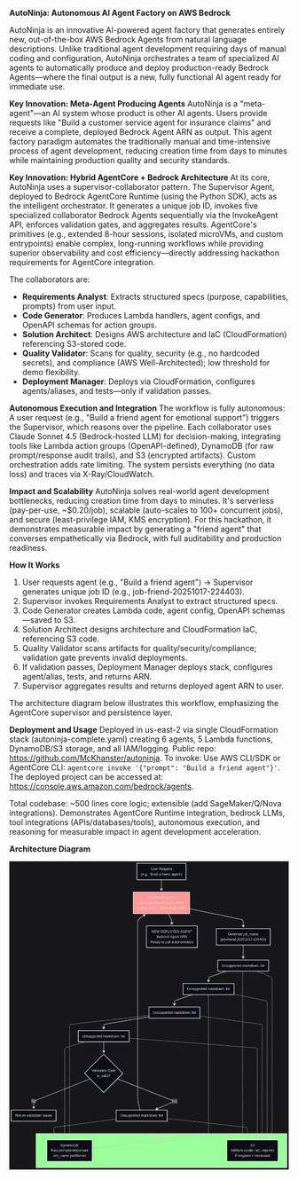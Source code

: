 **AutoNinja: Autonomous AI Agent Factory on AWS Bedrock**

AutoNinja is an innovative AI-powered agent factory that generates entirely new, out-of-the-box AWS Bedrock Agents from natural language descriptions. Unlike traditional agent development requiring days of manual coding and configuration, AutoNinja orchestrates a team of specialized AI agents to automatically produce and deploy production-ready Bedrock Agents—where the final output is a new, fully functional AI agent ready for immediate use.

**Key Innovation: Meta-Agent Producing Agents**
AutoNinja is a "meta-agent"—an AI system whose product is other AI agents. Users provide requests like "Build a customer service agent for insurance claims" and receive a complete, deployed Bedrock Agent ARN as output. This agent factory paradigm automates the traditionally manual and time-intensive process of agent development, reducing creation time from days to minutes while maintaining production quality and security standards.

**Key Innovation: Hybrid AgentCore + Bedrock Architecture**
At its core, AutoNinja uses a supervisor-collaborator pattern. The Supervisor Agent, deployed to Bedrock AgentCore Runtime (using the Python SDK), acts as the intelligent orchestrator. It generates a unique job ID, invokes five specialized collaborator Bedrock Agents sequentially via the InvokeAgent API, enforces validation gates, and aggregates results. AgentCore's primitives (e.g., extended 8-hour sessions, isolated microVMs, and custom entrypoints) enable complex, long-running workflows while providing superior observability and cost efficiency—directly addressing hackathon requirements for AgentCore integration.

The collaborators are:
- **Requirements Analyst**: Extracts structured specs (purpose, capabilities, prompts) from user input.
- **Code Generator**: Produces Lambda handlers, agent configs, and OpenAPI schemas for action groups.
- **Solution Architect**: Designs AWS architecture and IaC (CloudFormation) referencing S3-stored code.
- **Quality Validator**: Scans for quality, security (e.g., no hardcoded secrets), and compliance (AWS Well-Architected); low threshold for demo flexibility.
- **Deployment Manager**: Deploys via CloudFormation, configures agents/aliases, and tests—only if validation passes.

**Autonomous Execution and Integration**
The workflow is fully autonomous: A user request (e.g., "Build a friend agent for emotional support") triggers the Supervisor, which reasons over the pipeline. Each collaborator uses Claude Sonnet 4.5 (Bedrock-hosted LLM) for decision-making, integrating tools like Lambda action groups (OpenAPI-defined), DynamoDB (for raw prompt/response audit trails), and S3 (encrypted artifacts). Custom orchestration adds rate limiting. The system persists everything (no data loss) and traces via X-Ray/CloudWatch.

**Impact and Scalability**
AutoNinja solves real-world agent development bottlenecks, reducing creation time from days to minutes. It's serverless (pay-per-use, ~$0.20/job), scalable (auto-scales to 100+ concurrent jobs), and secure (least-privilege IAM, KMS encryption). For this hackathon, it demonstrates measurable impact by generating a "friend agent" that converses empathetically via Bedrock, with full auditability and production readiness.

**How It Works**
1. User requests agent (e.g., "Build a friend agent") → Supervisor generates unique job ID (e.g., job-friend-20251017-224403).
2. Supervisor invokes Requirements Analyst to extract structured specs.
3. Code Generator creates Lambda code, agent config, OpenAPI schemas—saved to S3.
4. Solution Architect designs architecture and CloudFormation IaC, referencing S3 code.
5. Quality Validator scans artifacts for quality/security/compliance; validation gate prevents invalid deployments.
6. If validation passes, Deployment Manager deploys stack, configures agent/alias, tests, and returns ARN.
7. Supervisor aggregates results and returns deployed agent ARN to user.

The architecture diagram below illustrates this workflow, emphasizing the AgentCore supervisor and persistence layer.

**Deployment and Usage**
Deployed in us-east-2 via single CloudFormation stack (autoninja-complete.yaml) creating 6 agents, 5 Lambda functions, DynamoDB/S3 storage, and all IAM/logging. Public repo: https://github.com/McKhanster/autoninja. To invoke: Use AWS CLI/SDK or AgentCore CLI: `agentcore invoke '{"prompt": "Build a friend agent"}'`. The deployed project can be accessed at: https://console.aws.amazon.com/bedrock/agents.

Total codebase: ~500 lines core logic; extensible (add SageMaker/Q/Nova integrations). Demonstrates AgentCore Runtime integration, bedrock LLMs, tool integrations (APIs/databases/tools), autonomous execution, and reasoning for measurable impact in agent development acceleration.

**Architecture Diagram**

![Alt text](architecture_diagram.png)

